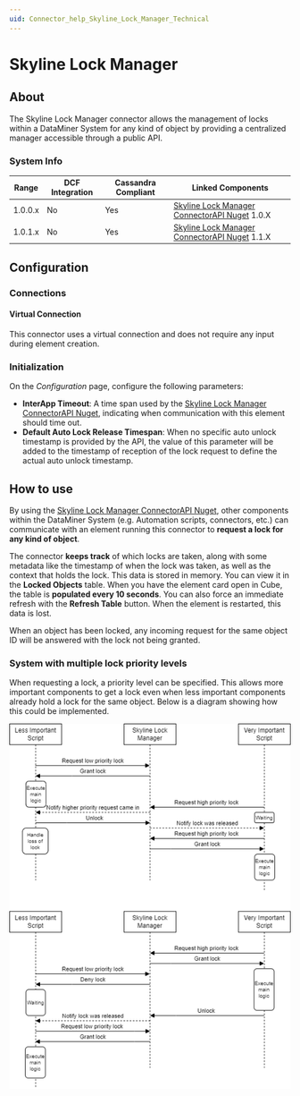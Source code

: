 ```yaml
---
uid: Connector_help_Skyline_Lock_Manager_Technical
---
```


# Skyline Lock Manager

## About

The Skyline Lock Manager connector allows the management of locks within a DataMiner System for any kind of object by providing a centralized manager accessible through a public API.

### System Info

| Range | DCF Integration | Cassandra Compliant | Linked Components |
|--|--|--|--|
| 1.0.0.x | No | Yes | [Skyline Lock Manager ConnectorAPI Nuget](https://www.nuget.org/packages/Skyline.DataMiner.ConnectorAPI.SkylineLockManager/) 1.0.X |
| 1.0.1.x | No | Yes | [Skyline Lock Manager ConnectorAPI Nuget](https://www.nuget.org/packages/Skyline.DataMiner.ConnectorAPI.SkylineLockManager/) 1.1.X |

## Configuration

### Connections

#### Virtual Connection

This connector uses a virtual connection and does not require any input during element creation.

### Initialization

On the *Configuration* page, configure the following parameters:

- **InterApp Timeout**: A time span used by the [Skyline Lock Manager ConnectorAPI Nuget](https://www.nuget.org/packages/Skyline.DataMiner.ConnectorAPI.SkylineLockManager/), indicating when communication with this element should time out.
- **Default Auto Lock Release Timespan**: When no specific auto unlock timestamp is provided by the API, the value of this parameter will be added to the timestamp of reception of the lock request to define the actual auto unlock timestamp.

## How to use

By using the [Skyline Lock Manager ConnectorAPI Nuget](https://www.nuget.org/packages/Skyline.DataMiner.ConnectorAPI.SkylineLockManager/), other components within the DataMiner System (e.g. Automation scripts, connectors, etc.) can communicate with an element running this connector to **request a lock for any kind of object**.

The connector **keeps track** of which locks are taken, along with some metadata like the timestamp of when the lock was taken, as well as the context that holds the lock. This data is stored in memory. You can view it in the **Locked Objects** table. When you have the element card open in Cube, the table is **populated every 10 seconds**. You can also force an immediate refresh with the **Refresh Table** button. When the element is restarted, this data is lost.

When an object has been locked, any incoming request for the same object ID will be answered with the lock not being granted.

### System with multiple lock priority levels
When requesting a lock, a priority level can be specified. This allows more important components to get a lock even when less important components already hold a lock for the same object.
Below is a diagram showing how this could be implemented.

![Prioritized Locking Diagram](../images/Skyline_Lock_Manager_Prioritized_Locking_Communication_Diagram.png)